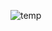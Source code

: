 ![temp](https://wryyyyyyyy.github.io/temp/assets/img/Screenshot_2021-01-22%20Build%20software%20better,%20together.png)
